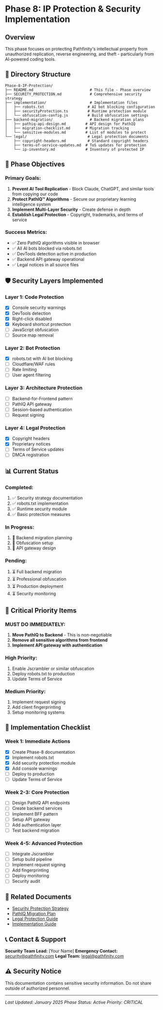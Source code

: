 # Phase 8: IP Protection & Security Implementation

## Overview
This phase focuses on protecting Pathfinity's intellectual property from unauthorized replication, reverse engineering, and theft - particularly from AI-powered coding tools.

## 📁 Directory Structure

```
Phase-8-IP-Protection/
├── README.md                          # This file - Phase overview
├── SECURITY_PROTECTION.md             # Comprehensive security strategy
├── implementation/                    # Implementation files
│   ├── robots.txt                    # AI bot blocking configuration
│   ├── securityProtection.ts         # Runtime protection module
│   └── obfuscation-config.js         # Build obfuscation settings
├── backend-migration/                 # Backend migration plans
│   ├── pathiq-api-design.md         # API design for PathIQ
│   ├── migration-checklist.md       # Migration tracking
│   └── sensitive-modules.md         # List of modules to protect
└── legal/                            # Legal protection documents
    ├── copyright-headers.md          # Standard copyright headers
    ├── terms-of-service-updates.md  # ToS updates for protection
    └── ip-inventory.md              # Inventory of protected IP
```

## 🎯 Phase Objectives

### Primary Goals:
1. **Prevent AI Tool Replication** - Block Claude, ChatGPT, and similar tools from copying our code
2. **Protect PathIQ™ Algorithms** - Secure our proprietary learning intelligence system
3. **Implement Multi-Layer Security** - Create defense in depth
4. **Establish Legal Protection** - Copyright, trademarks, and terms of service

### Success Metrics:
- ✅ Zero PathIQ algorithms visible in browser
- ✅ All AI bots blocked via robots.txt
- ✅ DevTools detection active in production
- ✅ Backend API gateway operational
- ✅ Legal notices in all source files

## 🛡️ Security Layers Implemented

### Layer 1: Code Protection
- [x] Console security warnings
- [x] DevTools detection
- [x] Right-click disabled
- [x] Keyboard shortcut protection
- [ ] JavaScript obfuscation
- [ ] Source map removal

### Layer 2: Bot Protection
- [x] robots.txt with AI bot blocking
- [ ] Cloudflare/WAF rules
- [ ] Rate limiting
- [ ] User agent filtering

### Layer 3: Architecture Protection
- [ ] Backend-for-Frontend pattern
- [ ] PathIQ API gateway
- [ ] Session-based authentication
- [ ] Request signing

### Layer 4: Legal Protection
- [x] Copyright headers
- [x] Proprietary notices
- [ ] Terms of Service updates
- [ ] DMCA registration

## 📊 Current Status

### Completed:
1. ✅ Security strategy documentation
2. ✅ robots.txt implementation
3. ✅ Runtime security module
4. ✅ Basic protection measures

### In Progress:
1. 🔄 Backend migration planning
2. 🔄 Obfuscation setup
3. 🔄 API gateway design

### Pending:
1. ⏳ Full backend migration
2. ⏳ Professional obfuscation
3. ⏳ Production deployment
4. ⏳ Security monitoring

## 🚨 Critical Priority Items

### MUST DO IMMEDIATELY:
1. **Move PathIQ to Backend** - This is non-negotiable
2. **Remove all sensitive algorithms from frontend**
3. **Implement API gateway with authentication**

### High Priority:
1. Enable Jscrambler or similar obfuscation
2. Deploy robots.txt to production
3. Update Terms of Service

### Medium Priority:
1. Implement request signing
2. Add client fingerprinting
3. Setup monitoring systems

## 📝 Implementation Checklist

### Week 1: Immediate Actions
- [x] Create Phase-8 documentation
- [x] Implement robots.txt
- [x] Add security protection module
- [x] Add console warnings
- [ ] Deploy to production
- [ ] Update Terms of Service

### Week 2-3: Core Protection
- [ ] Design PathIQ API endpoints
- [ ] Create backend services
- [ ] Implement BFF pattern
- [ ] Setup API gateway
- [ ] Add authentication layer
- [ ] Test backend migration

### Week 4-5: Advanced Protection
- [ ] Integrate Jscrambler
- [ ] Setup build pipeline
- [ ] Implement request signing
- [ ] Add fingerprinting
- [ ] Deploy monitoring
- [ ] Security audit

## 🔗 Related Documents

- [Security Protection Strategy](./SECURITY_PROTECTION.md)
- [PathIQ Migration Plan](./backend-migration/pathiq-api-design.md)
- [Legal Protection Guide](./legal/copyright-headers.md)
- [Implementation Guide](./implementation/README.md)

## 📞 Contact & Support

**Security Team Lead:** [Your Name]
**Emergency Contact:** security@pathfinity.com
**Legal Team:** legal@pathfinity.com

## ⚠️ Security Notice

This documentation contains sensitive security information. Do not share outside of authorized personnel.

---

*Last Updated: January 2025*
*Phase Status: Active*
*Priority: CRITICAL*